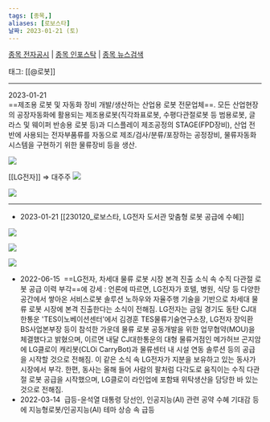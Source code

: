 ```yaml
---
tags: [종목,]
aliases: [로보스타]
날짜: 2023-01-21 (토)
---
```

[종목 전자공시](https://finance.naver.com/item/dart.naver?code=090360) |  [종목 인포스탁](https://www.infostock.co.kr/site/3d/3d_show.asp?codename=090360) | [종목 뉴스검색](https://m.search.naver.com/search.naver?where=m_news&sm=mtb_jum&query=로보스타)

태그: [[@로봇]]

___

2023-01-21    
==제조용 로봇 및 자동화 장비 개발/생산하는 산업용 로봇 전문업체==. 모든 산업현장의 공장자동화에 활용되는 제조용로봇(직각좌표로봇, 수평다관절로봇 등 범용로봇, 글라스 및 웨이퍼 반송용 로봇 등)과 디스플레이 제조공정의 STAGE(FPD장비), 산업 전반에 사용되는 전자부품류를 자동으로 제조/검사/분류/포장하는 공정장비, 물류자동화 시스템을 구현하기 위한 물류장비 등을 생산.

![](https://i.imgur.com/gQJPfuA.png)

[[LG전자]] => 대주주
![](https://i.imgur.com/PwpPfF1.png)

![](https://i.imgur.com/1G275aM.png)


___

- 2023-01-21 [[230120_로보스타, LG전자 도서관 맞춤형 로봇 공급에 수혜]]

![](https://i.imgur.com/gOkOpRk.png)

![](https://i.imgur.com/aJgliHv.png)

![](https://i.imgur.com/3q0fxwz.png)


- 2022-06-15  ==LG전자, 차세대 물류 로봇 시장 본격 진출 소식 속 수직 다관절 로봇 공급 이력 부각==에 강세 : 언론에 따르면, LG전자가 호텔, 병원, 식당 등 다양한 공간에서 쌓아온 서비스로봇 솔루션 노하우와 자율주행 기술을 기반으로 차세대 물류 로봇 시장에 본격 진출한다는 소식이 전해짐. LG전자는 금일 경기도 동탄 CJ대한통운 'TES이노베이션센터'에서 김경훈 TES물류기술연구소장, LG전자 장익환 BS사업본부장 등이 참석한 가운데 물류 로봇 공동개발을 위한 업무협약(MOU)을 체결했다고 밝혔으며, 이르면 내달 CJ대한통운의 대형 물류거점인 메가허브 곤지암에 LG클로이 캐리봇(CLOi CarryBot)과 물류센터 내 시설 연동 솔루션 등의 공급을 시작할 것으로 전해짐.  이 같은 소식 속 LG전자가 지분을 보유하고 있는 동사가 시장에서 부각. 한편, 동사는 올해 들어 사람의 팔처럼 다각도로 움직이는 수직 다관절 로봇 공급을 시작했으며, LG클로이 라인업에 포함돼 위탁생산을 담당한 바 있는 것으로 전해짐.  
- 2022-03-14  급등-윤석열 대통령 당선인, 인공지능(AI) 관련 공약 수혜 기대감 등에 지능형로봇/인공지능(AI) 테마 상승 속 급등  
  